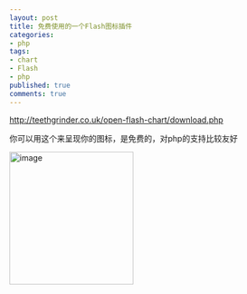 ```yaml
---
layout: post
title: 免费使用的一个Flash图标插件
categories:
- php
tags:
- chart
- Flash
- php
published: true
comments: true
---
```

<p><p style="text-align: justify;"><a href="http://teethgrinder.co.uk/open-flash-chart/download.php" target="_blank">http://teethgrinder.co.uk/open-flash-chart/download.php</a></p>
<p style="text-align: justify;">你可以用这个来呈现你的图标，是免费的，对php的支持比较友好</p>
<p style="text-align: justify;"><a href="http://www.fireyang.com/blog/wp-content/uploads/2008/05/2008-05-28-085127_479x512_scrot.png"> </a><a class="highslide-image" onclick="return hs.expand(this);" href="http://www.fireyang.com/blog/wp-content/uploads/2008/05/2008-05-28-085127_479x512_scrot.png"><img title="Click to enlarge" src="http://www.fireyang.com/blog/wp-content/uploads/2008/05/2008-05-28-085127_479x512_scrot.png" alt="image" width="219" height="234" /></a></p></p>
